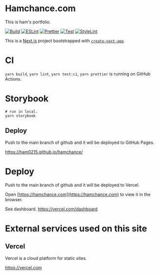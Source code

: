 # Hamchance.com

This is ham's portfolio.

[![Build](https://github.com/ham0215/hamchance/actions/workflows/build.yml/badge.svg)](https://github.com/ham0215/hamchance/actions/workflows/build.yml)
[![ESLint](https://github.com/ham0215/hamchance/actions/workflows/eslint.yml/badge.svg)](https://github.com/ham0215/hamchance/actions/workflows/eslint.yml)
[![Prettier](https://github.com/ham0215/hamchance/actions/workflows/prettier.yml/badge.svg)](https://github.com/ham0215/hamchance/actions/workflows/prettier.yml)
[![Test](https://github.com/ham0215/hamchance/actions/workflows/test.yml/badge.svg)](https://github.com/ham0215/hamchance/actions/workflows/test.yml)
[![StyleLint](https://github.com/ham0215/hamchance/actions/workflows/stylelint.yml/badge.svg)](https://github.com/ham0215/hamchance/actions/workflows/stylelint.yml)

This is a [Next.js](https://nextjs.org/) project bootstrapped with [`create-next-app`](https://github.com/vercel/next.js/tree/canary/packages/create-next-app).

# CI

`yarn build`, `yarn lint`, `yarn test:ci`, `yarn prettier` is running on GitHub Actions.

# Storybook

```
# run in local.
yarn storybook
```

## Deploy
Push to the main branch of github and it will be deployed to GitHub Pages.

https://ham0215.github.io/hamchance/

# Deploy

Push to the main branch of github and it will be deployed to Vercel.

Open [https://hamchance.com](https://hamchance.com) to view it in the browser.

See dashboard. https://vercel.com/dashboard

# External services used on this site

## Vercel

Vercel is a cloud platform for static sites.

https://vercel.com

